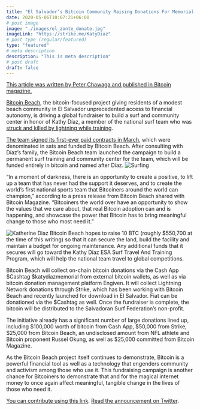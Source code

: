 ```yaml
---
title: "El Salvador’s Bitcoin Community Raising Donations For Memorial Surf Center"
date: 2020-05-06T10:07:21+06:00
# post image
image: "./images/el_zonte_donate.jpg"
imageLink: "https://strike.me/KatyDiaz"
# post type (regular/featured)
type: "featured"
# meta description
description: "This is meta description"
# post draft
draft: false
---
```


[This article was written by Peter Chawaga and published in Bitcoin magazine.](https://bitcoinmagazine.com/culture/bitcoin-beach-fundraising-for-surf-team)

[Bitcoin Beach](https://bitcoinmagazine.com/culture/on-the-coast-of-el-salvador-bitcoin-is-becoming-the-standard), the bitcoin-focused project giving residents of a modest beach community in El Salvador unprecedented access to financial autonomy, is driving a global fundraiser to build a surf and community center in honor of Kathy Díaz, a member of the national surf team who was [struck and killed by lightning while training](https://edition.cnn.com/2021/03/22/sport/katherine-diaz-killed-surfing-spt-intl/index.html).

[The team signed its first-ever paid contracts in March](https://bitcoinmagazine.com/culture/el-salvador-surf-team-rides-bitcoin), which were denominated in sats and funded by Bitcoin Beach. After consulting with Díaz’s family, the Bitcoin Beach team launched the campaign to build a permanent surf training and community center for the team, which will be funded entirely in bitcoin and named after Díaz.
![Surfing](https://flitz.be/images/el_salvador_surf_team.jpg "El Salvador Surf Team")

“In a moment of darkness, there is an opportunity to create a positive, to lift up a team that has never had the support it deserves, and to create the world’s first national sports team that Bitcoiners around the world can champion,” according to a press release from Bitcoin Beach shared with Bitcoin Magazine. “Bitcoiners the world over have an opportunity to show the values that we care about, that real Bitcoin adoption can and is happening, and showcase the power that Bitcoin has to bring meaningful change to those who most need it.”

![Katherine Diaz](https://flitz.be/images/kdiaz.jpg "Katherine Diaz")
Bitcoin Beach hopes to raise 10 BTC (roughly $550,700 at the time of this writing) so that it can secure the land, build the facility and maintain a budget for ongoing maintenance. Any additional funds that it secures will go toward the Kathy Díaz ESA Surf Travel And Training Program, which will help the national team travel to global competitions.

Bitcoin Beach will collect on-chain bitcoin donations via the Cash App $Cashtag $katydiazmemorial from external bitcoin wallets, as well as via bitcoin donation management platform Engiven. It will collect Lightning Network donations through Strike, which has been working with Bitcoin Beach and recently launched for download in El Salvador. Fiat can be donationed via the $Cashtag as well. Once the fundraiser is complete, the bitcoin will be distributed to the Salvadoran Surf Federation’s non-profit.

The initiative already has a significant number of large donations lined up, including $100,000 worth of bitcoin from Cash App, $50,000 from Strike, $25,000 from Bitcoin Beach, an undisclosed amount from NFL athlete and Bitcoin proponent Russel Okung, as well as $25,000 committed from Bitcoin Magazine.

As the Bitcoin Beach project itself continues to demonstrate, Bitcoin is a powerful financial tool as well as a technology that engenders community and activism among those who use it. This fundraising campaign is another chance for Bitcoiners to demonstrate that and for the magical internet money to once again affect meaningful, tangible change in the lives of those who need it.

[You can contribute using this link](https://strike.me/KatyDiaz).
[Read the announcement on Twitter](https://twitter.com/milessuter/status/1389958108986941440).